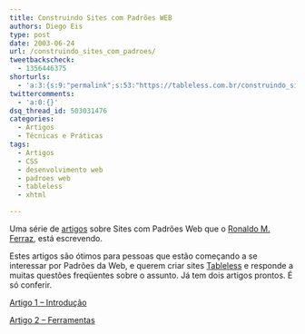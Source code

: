 ```yaml
---
title: Construindo Sites com Padrões WEB
authors: Diego Eis
type: post
date: 2003-06-24
url: /construindo_sites_com_padroes/
tweetbackscheck:
  - 1356446375
shorturls:
  - 'a:3:{s:9:"permalink";s:53:"https://tableless.com.br/construindo_sites_com_padroes";s:7:"tinyurl";s:26:"https://tinyurl.com/3umop4y";s:4:"isgd";s:19:"https://is.gd/82H3qp";}'
twittercomments:
  - 'a:0:{}'
dsq_thread_id: 503031476
categories:
  - Artigos
  - Técnicas e Práticas
tags:
  - Artigos
  - CSS
  - desenvolvimento web
  - padroes web
  - tableless
  - xhtml

---
```

Uma série de [artigos][1] sobre Sites com Padrões Web que o [Ronaldo M. Ferraz][2], está escrevendo.
  
Estes artigos são ótimos para pessoas que estão começando a se interessar por Padrões da Web, e querem criar sites [Tableless][3] e responde a muitas questões freqüentes sobre o assunto. Já tem dois artigos prontos. É só conferir.
  
[Artigo 1 &#8211; Introdução][4]
  
[Artigo 2 &#8211; Ferramentas][5]

 [1]: https://kb.reflectivesurface.com/br/artigos/sitesComPadroesWeb/conteudo
 [2]: https://reflectivesurface.com/weblog-br/
 [3]: https://tableless.com.br/
 [4]: https://kb.reflectivesurface.com/br/artigos/sitesComPadroesWeb/introducao
 [5]: https://kb.reflectivesurface.com/br/artigos/sitesComPadroesWeb/ferramentas